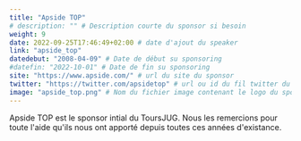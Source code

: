 ```yaml
---
title: "Apside TOP"
# description: "" # Description courte du sponsor si besoin
weight: 9
date: 2022-09-25T17:46:49+02:00 # date d'ajout du speaker
link: "apside_top"
datedebut: "2008-04-09" # Date de début su sponsoring
#datefin: "2022-10-01" # Date de fin su sponsoring
site: "https://www.apside.com/" # url du site du sponsor
twitter: "https://twitter.com/apsidetop" # url ou id du fil twitter du sponsot
image: "apside_top.png" # Nom du fichier image contenant le logo du sponsor
---
```

Apside TOP est le sponsor intial du ToursJUG. Nous les remercions pour toute l'aide qu'ils nous ont apporté depuis toutes ces années d'existance.
